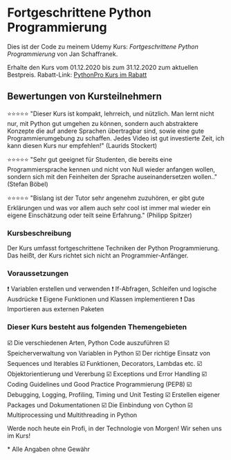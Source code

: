 # Fortgeschrittene Python Programmierung

Dies ist der Code zu meinem Udemy Kurs:
*Fortgeschrittene Python Programmierung* von Jan Schaffranek.

Erhalte den Kurs vom 01.12.2020 bis zum 31.12.2020 zum aktuellen Bestpreis.
Rabatt-Link: [PythonPro Kurs im Rabatt](https://www.udemy.com/course/fortgeschrittene-python-programmierung/?couponCode=FRANNECK_DEC_2020)

## Bewertungen von Kursteilnehmern

⭐⭐⭐⭐⭐ "Dieser Kurs ist kompakt, lehrreich, und nützlich. Man lernt nicht nur, mit Python gut umgehen zu können, sondern auch abstraktere Konzepte die auf andere Sprachen übertragbar sind, sowie eine gute Programmierumgebung zu schaffen. Jedes Video ist gut investierte Zeit, ich kann diesen Kurs nur empfehlen!" (Laurids Stockert)

⭐⭐⭐⭐⭐ "Sehr gut geeignet für Studenten, die bereits eine Programmiersprache kennen und nicht von Null wieder anfangen wollen, sondern sich mit den Feinheiten der Sprache auseinandersetzen wollen.." (Stefan Böbel)

⭐⭐⭐⭐⭐ "Bislang ist der Tutor sehr angenehm zuzuhören, er gibt gute Erklärungen und was vor allem auch sehr cool ist immer mal wieder ein eigene Einschätzung oder teilt seine Erfahrung." (Philipp Spitzer)

### Kursbeschreibung

Der Kurs umfasst fortgeschrittene Techniken der Python Programmierung.
Das heißt, der Kurs richtet sich nicht an Programmier-Anfänger.

### Voraussetzungen

❗ Variablen erstellen und verwenden
❗ If-Abfragen, Schleifen und logische Ausdrücke
❗ Eigene Funktionen und Klassen implementieren
❗ Das Importieren aus externen Paketen

### Dieser Kurs besteht aus folgenden Themengebieten

☑️ Die verschiedenen Arten, Python Code auszuführen
☑️ Speicherverwaltung von Variablen in Python
☑️ Der richtige Einsatz von Sequences und Iterables
☑️ Funktionen, Decorators, Lambdas etc.
☑️ Objektorientierung und Vererbung
☑️ Exceptions und Error Handling
☑️ Coding Guidelines und Good Practice Programmierung (PEP8)
☑️ Debugging, Logging, Profiling, Timing und Unit Testing
☑️ Erstellen eigener Packages und Dokumentationen
☑️ Die Einbindung von Cython
☑️ Multiprocessing und Multithreading in Python

Werde noch heute ein Profi, in der Technologie von Morgen!
Wir sehen uns im Kurs!


\* Alle Angaben ohne Gewähr
